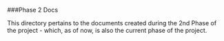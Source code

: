 ###Phase 2 Docs

This directory pertains to the documents created during the 2nd Phase of the project - which, as of now, is also the current phase of the project.
